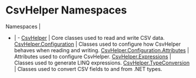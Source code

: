 # CsvHelper Namespaces

Namespaces | &nbsp;
- | -
[CsvHelper](/api/CsvHelper) | Core classes used to read and write CSV data.
[CsvHelper.Configuration](/api/CsvHelper.Configuration) | Classes used to configure how CsvHelper behaves when reading and writing.
[CsvHelper.Configuration.Attributes](/api/CsvHelper.Configuration.Attributes) | Attributes used to configure CsvHelper.
[CsvHelper.Expressions](/api/CsvHelper.Expressions) | Classes used to generate LINQ expressions.
[CsvHelper.TypeConversion](/api/CsvHelper.TypeConversion) | Classes used to convert CSV fields to and from .NET types.
